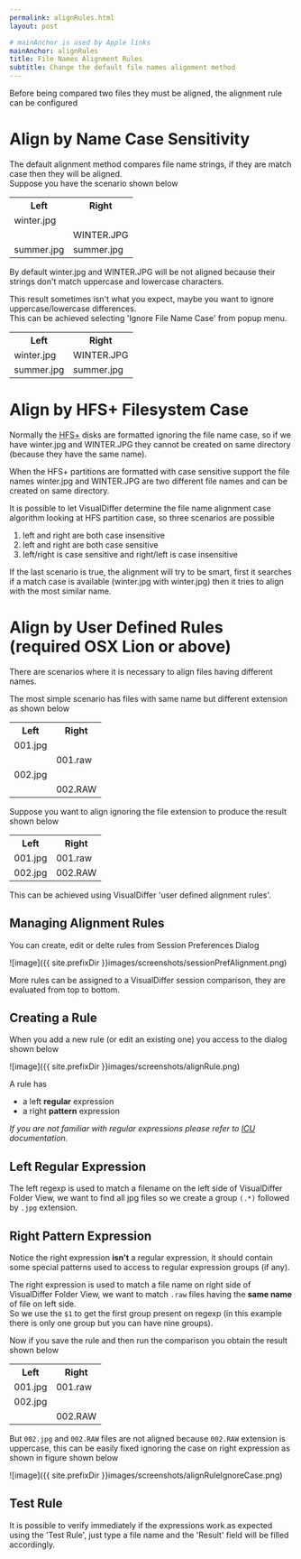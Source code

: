 ```yaml
---
permalink: alignRules.html
layout: post

# mainAnchor is used by Apple links
mainAnchor: alignRules
title: File Names Alignment Rules
subtitle: Change the default file names alignment method
---
```


Before being compared two files they must be aligned, the alignment rule can be configured

# Align by Name Case Sensitivity

The default alignment method compares file name strings, if they are match case then they will be aligned.  
Suppose you have the scenario shown below

<table class="bordered">
<tr>
<th>Left</th>
<th>Right</th>
</tr>
<tr>
<td>winter.jpg</td>
<td>&nbsp;</td>
</tr>
<tr>
<td>&nbsp;</td>
<td>WINTER.JPG</td>
</tr>
<tr>
<td>summer.jpg</td>
<td>summer.jpg</td>
</tr>
</table>

By default winter.jpg and WINTER.JPG will be not aligned because their strings don't match uppercase and lowercase characters.

This result sometimes isn't what you expect, maybe you want to ignore uppercase/lowercase differences.  
This can be achieved selecting 'Ignore File Name Case' from popup menu.</p>

<table class="bordered">
<tr>
<th>Left</th>
<th>Right</th>
</tr>
<tr>
<td>winter.jpg</td>
<td>WINTER.JPG</td>
</tr>
<tr>
<td>summer.jpg</td>
<td>summer.jpg</td>
</tr>
</table>

# Align by HFS+ Filesystem Case

Normally the <acronym title="Hierarchical File System">HFS+</acronym> disks are formatted ignoring the file name case, so if we have winter.jpg and WINTER.JPG they cannot be created on same directory (because they have the same name).

When the HFS+ partitions are formatted with case sensitive support the file names winter.jpg and WINTER.JPG are two different file names and can be created on same directory.

It is possible to let VisualDiffer determine the file name alignment case algorithm looking at HFS partition case, so three scenarios are possible

1. left and right are both case insensitive
2. left and right are both case sensitive
3. left/right is case sensitive and right/left is case insensitive

If the last scenario is true, the alignment will try to be smart, first it searches if a match case is available (winter.jpg with winter.jpg) then it tries to align with the most similar name.

# Align by User Defined Rules (required OSX Lion or above)

There are scenarios where it is necessary to align files having different names.

The most simple scenario has files with same name but different extension as shown below

<table class="bordered">
<tr>
<th>Left</th>
<th>Right</th>
</tr>
<tr>
<td>001.jpg</td>
<td>&nbsp;</td>
</tr>
<tr>
<td>&nbsp;</td>
<td>001.raw</td>
</tr>
<tr>
<td>002.jpg</td>
<td>&nbsp;</td>
</tr>
<tr>
<td>&nbsp;</td>
<td>002.RAW</td>
</tr>
</table>

Suppose you want to align ignoring the file extension to produce the result shown below

<table class="bordered">
<tr>
<th>Left</th>
<th>Right</th>
</tr>
<tr>
<td>001.jpg</td>
<td>001.raw</td>
</tr>
<td>002.jpg</td>
<td>002.RAW</td>
</tr>
</table>

This can be achieved using VisualDiffer 'user defined alignment rules'.

## Managing Alignment Rules

You can create, edit or delte rules from Session Preferences Dialog

![image]({{ site.prefixDir }}images/screenshots/sessionPrefAlignment.png)

More rules can be assigned to a VisualDiffer session comparison, they are evaluated from top to bottom.

## Creating a Rule

When you add a new rule (or edit an existing one) you access to the dialog shown below

![image]({{ site.prefixDir }}images/screenshots/alignRule.png) 

A rule has

- a left **regular** expression
- a right **pattern** expression

_If you are not familiar with regular expressions please refer to [ICU](http://userguide.icu-project.org/strings/regexp) documentation._

## Left Regular Expression

The left regexp is used to match a filename on the left side of VisualDiffer Folder View, we want to find all jpg files so we create a group `(.*)` followed by `.jpg` extension.

## Right Pattern Expression

Notice the right expression **isn't** a regular expression, it should contain some special patterns used to access to regular expression groups (if any).

The right expression is used to match a file name on right side of VisualDiffer Folder View, we want to match `.raw` files having the **same name** of file on left side.  
So we use the `$1` to get the first group present on regexp (in this example there is only one group but you can have nine groups).

Now if you save the rule and then run the comparison you obtain the result shown below

<table class="bordered">
<tr>
<th>Left</th>
<th>Right</th>
</tr>
<tr>
<td>001.jpg</td>
<td>001.raw</td>
</tr>
<tr>
<td>002.jpg</td>
<td>&nbsp;</td>
</tr>
<tr>
<td>&nbsp;</td>
<td>002.RAW</td>
</tr>
</table>

But `002.jpg` and `002.RAW` files are not aligned because `002.RAW` extension is uppercase, this can be easily fixed ignoring the case on right expression as shown in figure shown below

![image]({{ site.prefixDir }}images/screenshots/alignRuleIgnoreCase.png)

## Test Rule

It is possible to verify immediately if the expressions work as expected using the 'Test Rule', just type a file name and the 'Result' field will be filled accordingly.